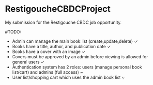 # RestigoucheCBDCProject
My submission for the Restigouche CBDC job opportunity.

#TODO:

- Admin can manage the main book list (create,update,delete) ✓
- Books have a title, author, and publication date ✓
- Books have a cover with an image ✓
- Covers must be approved by an admin before viewing is allowed for general users ✓
- Authentication system has 2 roles: users (manage personal book list/cart) and admins (full access) ~
- User list/shopping cart which uses the admin book list ~
